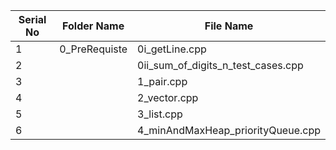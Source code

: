 | Serial No | Folder Name                    | File Name                                    |
|-----------|--------------------------------|----------------------------------------------|
| 1         | 0_PreRequiste                  | 0i_getLine.cpp                                |
| 2         |                                | 0ii_sum_of_digits_n_test_cases.cpp            |
| 3         |                                | 1_pair.cpp                                    |
| 4         |                                | 2_vector.cpp                                  |
| 5         |                                | 3_list.cpp                                    |
| 6         |                                | 4_minAndMaxHeap_priorityQueue.cpp             |